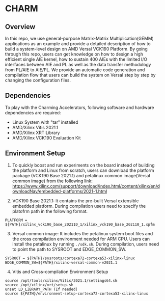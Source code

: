 # CHARM

## Overview
In this repo, we use general-purpose Matrix-Matrix Multiplication(GEMM) applications as an example and provide a detailed description of how to build a system-level design on AMD Versal VCK190 Platform. By going through this repo, users can get knowledge on how to design a high efficient single AIE kernel, how to sustain 400 AIEs with the limited I/O interfaces between AIE and PL as well as the data transfer methodology from PL/AIE to AIE/PL. We provide an automatic code generation and compilation flow that users can build the system on Versal step by step by changing the configuration files.

## Dependencies 
To play with the Charming Accelerators, following software and hardware dependencies are required:
+ Linux System with "tar" installed
+ AMD/Xilinx Vitis 2021.1
+ AMD/Xilinx XRT Library
+ AMD/Xilinx VCK190 Evaluation Kit

## Environment Setup
1. To quickly boost and run experiments on the board instead of building the platform and Linux from scratch, users can download the platform package (VCK190 Base 2021.1) and petalinux common image(Versal common image) from the following link:<br/>
https://www.xilinx.com/support/download/index.html/content/xilinx/en/downloadNav/embedded-platforms/2021-1.html

2. VCK190 Base 2021.1: It contains the pre-built Versal extensible embedded platform. During compilation users need to specify the platofrm path in the following format.<br/> 
```
PLATFORM = ${PATH}/xilinx_vck190_base_202110_1/xilinx_vck190_base_202110_1.xpfm
```

3. Versal common image: It includes the petalinux system boot files and the cross compilation environment needed for ARM CPU. Users can install the petalinux by running ``./sdk.sh``. During compilation, users need to point the path to SYSROOT and EDGE_COMMON_SW.<br/>
```
SYSROOT = ${PATH}/sysroots/cortexa72-cortexa53-xilinx-linux
EDGE_COMMON_SW=${PATH}/xilinx-versal-common-v2021.1
```

4. Vitis and Cross-compilation Environment Setup<br/>
```
source /opt/tools/xilinx/Vitis/2021.1/settings64.sh
source /opt/xilinx/xrt/setup.sh
unset LD_LIBRARY_PATH (If needed)
source ${PATH}/environment-setup-cortexa72-cortexa53-xilinx-linux
